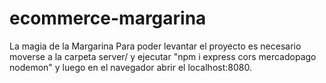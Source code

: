 # ecommerce-margarina
La magia de la Margarina
Para poder levantar el proyecto es necesario moverse a la carpeta server/ y ejecutar "npm i express cors mercadopago nodemon" y luego en el navegador abrir el localhost:8080. 
